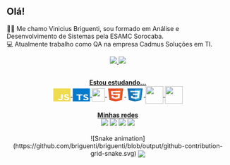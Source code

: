 ## Olá! 
<p> 🧔🏻 Me chamo Vinicius Briguenti, sou formado em Análise e Desenvolvimento de Sistemas pela ESAMC Sorocaba.
<br>
💻 Atualmente trabalho como QA na empresa Cadmus Soluções em TI.
	<div align="center">
  	<a href="https://github.com/briguenti/briguenti">
	<img height="180em" src="https://github-readme-stats.vercel.app/api?username=briguenti&show_icons=true&theme=merko&include_all_commits=true&count_private=true"/>
  	<img height="180em" src="https://github-readme-stats.vercel.app/api/top-langs/?username=briguenti&layout=compact&langs_count=7&theme=merko"/>
	</div>
</p>

<div align="center" style="display: inline_block"><br>
	<b>Estou estudando...</b>
	<br>
	<img align="center" height="30" width="40" src="https://raw.githubusercontent.com/devicons/devicon/master/icons/javascript/javascript-plain.svg">
	<img align="center" height="30" width="40" src="https://raw.githubusercontent.com/devicons/devicon/master/icons/typescript/typescript-plain.svg">
	<img align="center" height="30" width="30" src="https://techvoices.org/img/2020/RoboCon.png">
	<img align="center" height="30" width="40" src="https://raw.githubusercontent.com/devicons/devicon/master/icons/html5/html5-original.svg">
	<img align="center" height="30" width="40" src="https://raw.githubusercontent.com/devicons/devicon/master/icons/css3/css3-original.svg">
	<img align="center" height="40" width="40" src="https://avatars.githubusercontent.com/u/8908513?s=200&v=4">
	<img align="center" height="40" width="40" src="https://avatars.githubusercontent.com/u/320565?s=200&v=4">
</div>
<div align="center" style="display: inline_block"><br>
	<b>Minhas redes</b>
	<br>
	<a href="https://www.linkedin.com/in/briguenti/" target="_blank"><img src="https://img.shields.io/badge/-LinkedIn-%230077B5?style=for-the-badge&logo=linkedin&logoColor=white" target="_blank"></a>
	<a href="https://www.instagram.com/vini.xls/?hl=pt-br" target="_blank"><img src="https://img.shields.io/badge/-Instagram-%23E4405F?style=for-the-badge&logo=instagram&logoColor=white" target="_blank"></a>
	<a href="mailto:vinipais26@gmail.com"><img src="https://img.shields.io/badge/-Gmail-%23333?style=for-the-badge&logo=gmail&logoColor=white" target="_blank"></a>
	<a href="https://www.facebook.com/viniciuslol" target="_blank"><img src="https://img.shields.io/badge/Facebook-1877F2?style=for-the-badge&logo=facebook&logoColor=white"></a>
<br><br>
	![Snake animation](https://github.com/briguenti/briguenti/blob/output/github-contribution-grid-snake.svg)
	<img align="center" src="https://tenor.com/view/the-matrix-reloaded-matrix-reloaded-neo-keanu-reeves-gif-4011236.gif">
</div>
